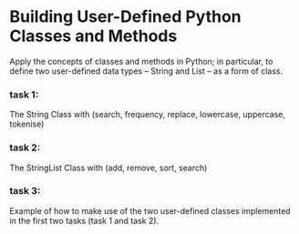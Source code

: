 # Building User-Defined Python Classes and Methods
Apply the concepts of classes and methods in Python; in particular, to define two user-defined data types – String and List – as a form of class.

### task 1:
The String Class with (search, frequency, replace, lowercase, uppercase, tokenise)

### task 2:
The StringList Class with (add, remove, sort, search)

### task 3:
Example of how to make use of the two user-defined classes implemented in the first two tasks (task 1 and task 2).
